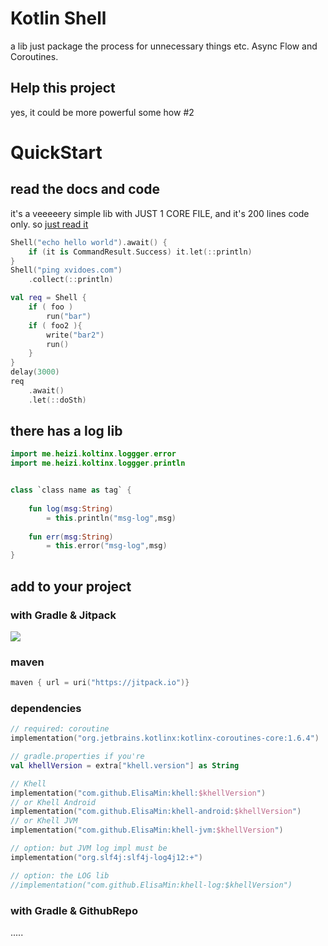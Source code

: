 # Kotlin Shell
a lib just package the process for unnecessary things etc. Async Flow and Coroutines.

## Help this project
yes, it could be more powerful some how #2

# QuickStart

## read the docs and code 
it's a veeeeery simple lib with JUST 1 CORE FILE, and it's 200 lines code only. so [just read it](khell/src/commonMain/kotlin/me/heizi/kotlinx/shell/Shell.kt)   
```kotlin
Shell("echo hello world").await() {
    if (it is CommandResult.Success) it.let(::println)
}
Shell("ping xvidoes.com")
    .collect(::println)

val req = Shell {
    if ( foo ) 
        run("bar")
    if ( foo2 ){
        write("bar2")
        run()
    }
}
delay(3000)
req
    .await()
    .let(::doSth)
```
## there has a log lib
```kotlin
import me.heizi.koltinx.loggger.error
import me.heizi.koltinx.loggger.println


class `class name as tag` {
    
    fun log(msg:String) 
        = this.println("msg-log",msg)
    
    fun err(msg:String)
        = this.error("msg-log",msg)
}

```

## add to your project
### with Gradle & Jitpack
[![](https://jitpack.io/v/ElisaMin/Khell.svg)](https://jitpack.io/#ElisaMin/Khell)
### maven
```kotlin
maven { url = uri("https://jitpack.io")}
```
### dependencies
```kotlin
// required: coroutine
implementation("org.jetbrains.kotlinx:kotlinx-coroutines-core:1.6.4")

// gradle.properties if you're
val khellVersion = extra["khell.version"] as String

// Khell
implementation("com.github.ElisaMin:khell:$khellVersion")
// or Khell Android
implementation("com.github.ElisaMin:khell-android:$khellVersion")
// or Khell JVM
implementation("com.github.ElisaMin:khell-jvm:$khellVersion")

// option: but JVM log impl must be
implementation("org.slf4j:slf4j-log4j12:+")

// option: the LOG lib
//implementation("com.github.ElisaMin:khell-log:$khellVersion")
```

### with Gradle & GithubRepo
.....